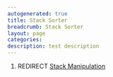```yaml
---
autogenerated: true
title: Stack Sorter
breadcrumb: Stack Sorter
layout: page
categories: 
description: test description
---
```


1.  REDIRECT [Stack Manipulation](Stack_Manipulation )
